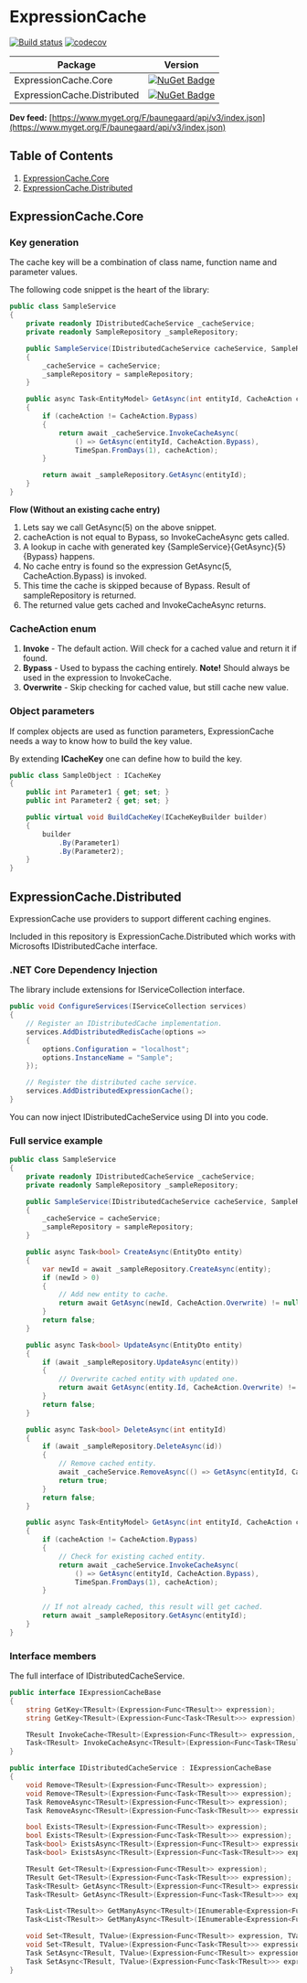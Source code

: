 # ExpressionCache
[![Build status](https://ci.appveyor.com/api/projects/status/0abskdimkpe1m558?svg=true)](https://ci.appveyor.com/project/Baune8D/expressioncache)
[![codecov](https://codecov.io/gh/Baune8D/expressioncache/branch/main/graph/badge.svg)](https://codecov.io/gh/Baune8D/expressioncache)

| Package                     | Version                                                                                                                                 |
| ----------------------------|:---------------------------------------------------------------------------------------------------------------------------------------:|
| ExpressionCache.Core        | [![NuGet Badge](https://buildstats.info/nuget/ExpressionCache.Core)](https://www.nuget.org/packages/ExpressionCache.Core)               |
| ExpressionCache.Distributed | [![NuGet Badge](https://buildstats.info/nuget/ExpressionCache.Distributed)](https://www.nuget.org/packages/ExpressionCache.Distributed) |

**Dev feed:** [https://www.myget.org/F/baunegaard/api/v3/index.json](https://www.myget.org/F/baunegaard/api/v3/index.json)  

## Table of Contents
1. [ExpressionCache.Core](#expressionCache.core)
2. [ExpressionCache.Distributed](#expressionCache.distributed)

## ExpressionCache.Core

### Key generation
The cache key will be a combination of class name, function name and parameter values.  

The following code snippet is the heart of the library:
```csharp
public class SampleService
{
    private readonly IDistributedCacheService _cacheService;
    private readonly SampleRepository _sampleRepository;

    public SampleService(IDistributedCacheService cacheService, SampleRepository sampleRepository)
    {
        _cacheService = cacheService;
        _sampleRepository = sampleRepository;
    }

    public async Task<EntityModel> GetAsync(int entityId, CacheAction cacheAction = CacheAction.Invoke)
    {
        if (cacheAction != CacheAction.Bypass)
        {
            return await _cacheService.InvokeCacheAsync(
                () => GetAsync(entityId, CacheAction.Bypass),
                TimeSpan.FromDays(1), cacheAction);
        }

        return await _sampleRepository.GetAsync(entityId);
    }
}
```

**Flow (Without an existing cache entry)**
1. Lets say we call GetAsync(5) on the above snippet.
2. cacheAction is not equal to Bypass, so InvokeCacheAsync gets called.
3. A lookup in cache with generated key \{SampleService}\{GetAsync}\{5}\{Bypass} happens.
4. No cache entry is found so the expression GetAsync(5, CacheAction.Bypass) is invoked.
5. This time the cache is skipped because of Bypass. Result of sampleRepository is returned.
6. The returned value gets cached and InvokeCacheAsync returns.

### CacheAction enum
1. **Invoke** - The default action. Will check for a cached value and return it if found.
2. **Bypass** - Used to bypass the caching entirely. **Note!** Should always be used in the expression to InvokeCache.
3. **Overwrite** - Skip checking for cached value, but still cache new value.

### Object parameters
If complex objects are used as function parameters, ExpressionCache needs a way to know how to build the key value.

By extending **ICacheKey** one can define how to build the key.

```csharp
public class SampleObject : ICacheKey
{
    public int Parameter1 { get; set; }
    public int Parameter2 { get; set; }

    public virtual void BuildCacheKey(ICacheKeyBuilder builder)
    {
        builder
            .By(Parameter1)
            .By(Parameter2);
    }
}
```

## ExpressionCache.Distributed
ExpressionCache use providers to support different caching engines.

Included in this repository is ExpressionCache.Distributed which works with Microsofts IDistributedCache interface.

### .NET Core Dependency Injection
The library include extensions for IServiceCollection interface.
```csharp
public void ConfigureServices(IServiceCollection services)
{
    // Register an IDistributedCache implementation.
    services.AddDistributedRedisCache(options =>
    {
        options.Configuration = "localhost";
        options.InstanceName = "Sample";
    });

    // Register the distributed cache service.
    services.AddDistributedExpressionCache();
}
```
You can now inject IDistributedCacheService using DI into you code.

### Full service example
```csharp
public class SampleService
{
    private readonly IDistributedCacheService _cacheService;
    private readonly SampleRepository _sampleRepository;

    public SampleService(IDistributedCacheService cacheService, SampleRepository sampleRepository)
    {
        _cacheService = cacheService;
        _sampleRepository = sampleRepository;
    }

    public async Task<bool> CreateAsync(EntityDto entity)
    {
        var newId = await _sampleRepository.CreateAsync(entity);
        if (newId > 0)
        {
            // Add new entity to cache.
            return await GetAsync(newId, CacheAction.Overwrite) != null;
        }
        return false;
    }

    public async Task<bool> UpdateAsync(EntityDto entity)
    {
        if (await _sampleRepository.UpdateAsync(entity))
        {
            // Overwrite cached entity with updated one.
            return await GetAsync(entity.Id, CacheAction.Overwrite) != null;
        }
        return false;
    }

    public async Task<bool> DeleteAsync(int entityId)
    {
        if (await _sampleRepository.DeleteAsync(id)) 
        {
            // Remove cached entity.
            await _cacheService.RemoveAsync(() => GetAsync(entityId, CacheAction.Bypass));
            return true;
        }
        return false;
    }

    public async Task<EntityModel> GetAsync(int entityId, CacheAction cacheAction = CacheAction.Invoke)
    {
        if (cacheAction != CacheAction.Bypass)
        {
            // Check for existing cached entity.
            return await _cacheService.InvokeCacheAsync(
                () => GetAsync(entityId, CacheAction.Bypass),
                TimeSpan.FromDays(1), cacheAction);
        }

        // If not already cached, this result will get cached.
        return await _sampleRepository.GetAsync(entityId);
    }
}
```

### Interface members
The full interface of IDistributedCacheService.  

```csharp
public interface IExpressionCacheBase
{
    string GetKey<TResult>(Expression<Func<TResult>> expression);
    string GetKey<TResult>(Expression<Func<Task<TResult>>> expression);

    TResult InvokeCache<TResult>(Expression<Func<TResult>> expression, TimeSpan expiry, CacheAction cacheAction);
    Task<TResult> InvokeCacheAsync<TResult>(Expression<Func<Task<TResult>>> expression, TimeSpan expiry, CacheAction cacheAction);
}

public interface IDistributedCacheService : IExpressionCacheBase
{
    void Remove<TResult>(Expression<Func<TResult>> expression);
    void Remove<TResult>(Expression<Func<Task<TResult>>> expression);
    Task RemoveAsync<TResult>(Expression<Func<TResult>> expression);
    Task RemoveAsync<TResult>(Expression<Func<Task<TResult>>> expression);

    bool Exists<TResult>(Expression<Func<TResult>> expression);
    bool Exists<TResult>(Expression<Func<Task<TResult>>> expression);
    Task<bool> ExistsAsync<TResult>(Expression<Func<TResult>> expression);
    Task<bool> ExistsAsync<TResult>(Expression<Func<Task<TResult>>> expression);

    TResult Get<TResult>(Expression<Func<TResult>> expression);
    TResult Get<TResult>(Expression<Func<Task<TResult>>> expression);
    Task<TResult> GetAsync<TResult>(Expression<Func<TResult>> expression);
    Task<TResult> GetAsync<TResult>(Expression<Func<Task<TResult>>> expression);

    Task<List<TResult>> GetManyAsync<TResult>(IEnumerable<Expression<Func<TResult>>> expressions);
    Task<List<TResult>> GetManyAsync<TResult>(IEnumerable<Expression<Func<Task<TResult>>>> expressions);

    void Set<TResult, TValue>(Expression<Func<TResult>> expression, TValue value, TimeSpan expiry);
    void Set<TResult, TValue>(Expression<Func<Task<TResult>>> expression, TValue value, TimeSpan expiry);
    Task SetAsync<TResult, TValue>(Expression<Func<TResult>> expression, TValue value, TimeSpan expiry);
    Task SetAsync<TResult, TValue>(Expression<Func<Task<TResult>>> expression, TValue value, TimeSpan expiry);
}
```
